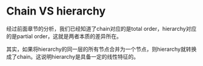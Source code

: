 # Chain VS hierarchy

经过前面章节的分析，我们已经知道了chain对应的是total order，hierarchy对应的是partial order，这就是两者本质的差异所在。

其实，如果将hierarchy的同一层的所有节点合并为一个节点，则hierarchy就转换成了chain。这说明hierarchy是具备一定的线性特征的。